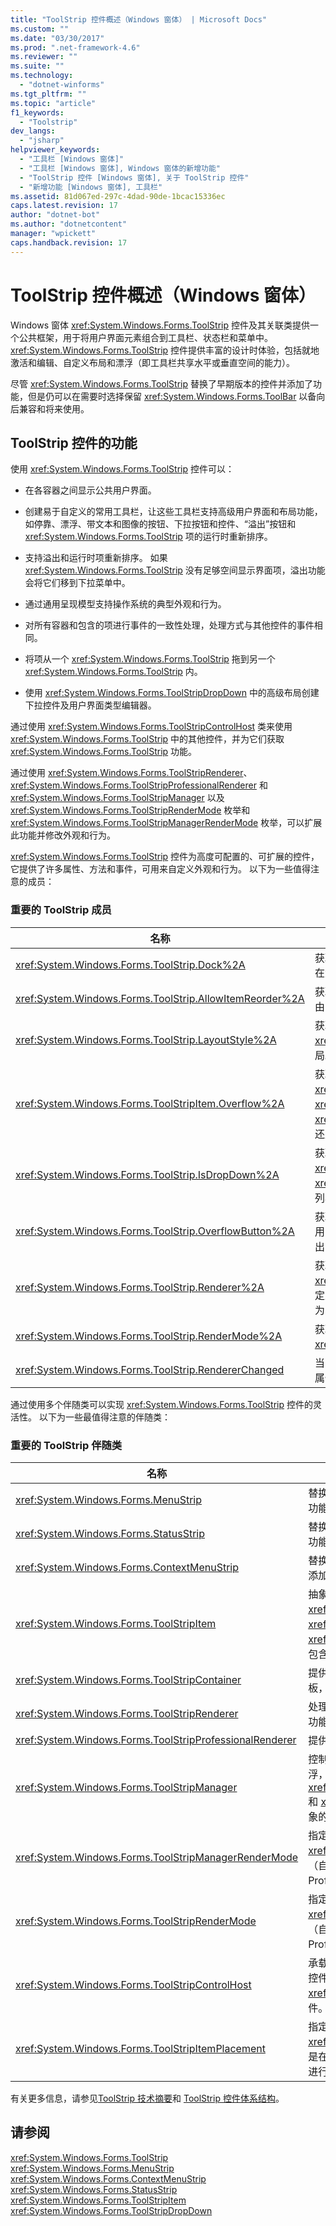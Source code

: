 ```yaml
---
title: "ToolStrip 控件概述（Windows 窗体） | Microsoft Docs"
ms.custom: ""
ms.date: "03/30/2017"
ms.prod: ".net-framework-4.6"
ms.reviewer: ""
ms.suite: ""
ms.technology: 
  - "dotnet-winforms"
ms.tgt_pltfrm: ""
ms.topic: "article"
f1_keywords: 
  - "Toolstrip"
dev_langs: 
  - "jsharp"
helpviewer_keywords: 
  - "工具栏 [Windows 窗体]"
  - "工具栏 [Windows 窗体], Windows 窗体的新增功能"
  - "ToolStrip 控件 [Windows 窗体], 关于 ToolStrip 控件"
  - "新增功能 [Windows 窗体], 工具栏"
ms.assetid: 81d067ed-297c-4dad-90de-1bcac15336ec
caps.latest.revision: 17
author: "dotnet-bot"
ms.author: "dotnetcontent"
manager: "wpickett"
caps.handback.revision: 17
---
```

# ToolStrip 控件概述（Windows 窗体）
Windows 窗体 <xref:System.Windows.Forms.ToolStrip> 控件及其关联类提供一个公共框架，用于将用户界面元素组合到工具栏、状态栏和菜单中。  <xref:System.Windows.Forms.ToolStrip> 控件提供丰富的设计时体验，包括就地激活和编辑、自定义布局和漂浮（即工具栏共享水平或垂直空间的能力）。  
  
 尽管 <xref:System.Windows.Forms.ToolStrip> 替换了早期版本的控件并添加了功能，但是仍可以在需要时选择保留 <xref:System.Windows.Forms.ToolBar> 以备向后兼容和将来使用。  
  
## ToolStrip 控件的功能  
 使用 <xref:System.Windows.Forms.ToolStrip> 控件可以：  
  
-   在各容器之间显示公共用户界面。  
  
-   创建易于自定义的常用工具栏，让这些工具栏支持高级用户界面和布局功能，如停靠、漂浮、带文本和图像的按钮、下拉按钮和控件、“溢出”按钮和 <xref:System.Windows.Forms.ToolStrip> 项的运行时重新排序。  
  
-   支持溢出和运行时项重新排序。  如果 <xref:System.Windows.Forms.ToolStrip> 没有足够空间显示界面项，溢出功能会将它们移到下拉菜单中。  
  
-   通过通用呈现模型支持操作系统的典型外观和行为。  
  
-   对所有容器和包含的项进行事件的一致性处理，处理方式与其他控件的事件相同。  
  
-   将项从一个 <xref:System.Windows.Forms.ToolStrip> 拖到另一个 <xref:System.Windows.Forms.ToolStrip> 内。  
  
-   使用 <xref:System.Windows.Forms.ToolStripDropDown> 中的高级布局创建下拉控件及用户界面类型编辑器。  
  
 通过使用 <xref:System.Windows.Forms.ToolStripControlHost> 类来使用 <xref:System.Windows.Forms.ToolStrip> 中的其他控件，并为它们获取 <xref:System.Windows.Forms.ToolStrip> 功能。  
  
 通过使用 <xref:System.Windows.Forms.ToolStripRenderer>、<xref:System.Windows.Forms.ToolStripProfessionalRenderer> 和 <xref:System.Windows.Forms.ToolStripManager> 以及 <xref:System.Windows.Forms.ToolStripRenderMode> 枚举和 <xref:System.Windows.Forms.ToolStripManagerRenderMode> 枚举，可以扩展此功能并修改外观和行为。  
  
 <xref:System.Windows.Forms.ToolStrip> 控件为高度可配置的、可扩展的控件，它提供了许多属性、方法和事件，可用来自定义外观和行为。  以下为一些值得注意的成员：  
  
### 重要的 ToolStrip 成员  
  
|名称|说明|  
|--------|--------|  
|<xref:System.Windows.Forms.ToolStrip.Dock%2A>|获取或设置 <xref:System.Windows.Forms.ToolStrip> 停靠在父容器的哪一边缘。|  
|<xref:System.Windows.Forms.ToolStrip.AllowItemReorder%2A>|获取或设置一个值，让该值指示拖放和项重新排序是否专门由 <xref:System.Windows.Forms.ToolStrip> 类进行处理。|  
|<xref:System.Windows.Forms.ToolStrip.LayoutStyle%2A>|获取或设置一个值，让该值指示 <xref:System.Windows.Forms.ToolStrip> 如何对其项进行布局。|  
|<xref:System.Windows.Forms.ToolStripItem.Overflow%2A>|获取或设置是将 <xref:System.Windows.Forms.ToolStripItem> 附加到 <xref:System.Windows.Forms.ToolStrip>，附加到 <xref:System.Windows.Forms.ToolStripOverflowButton>，还是让它在这两者之间浮动。|  
|<xref:System.Windows.Forms.ToolStrip.IsDropDown%2A>|获取一个值，该值指示单击 <xref:System.Windows.Forms.ToolStripItem> 时，<xref:System.Windows.Forms.ToolStripItem> 是否显示下拉列表中的其他项。|  
|<xref:System.Windows.Forms.ToolStrip.OverflowButton%2A>|获取 <xref:System.Windows.Forms.ToolStripItem>，它是启用了溢出的 <xref:System.Windows.Forms.ToolStrip> 的“溢出”按钮。|  
|<xref:System.Windows.Forms.ToolStrip.Renderer%2A>|获取或设置一个 <xref:System.Windows.Forms.ToolStripRenderer>，用于自定义 <xref:System.Windows.Forms.ToolStrip> 的外观和行为（外观）。|  
|<xref:System.Windows.Forms.ToolStrip.RenderMode%2A>|获取或设置要应用于 <xref:System.Windows.Forms.ToolStrip> 的绘制样式。|  
|<xref:System.Windows.Forms.ToolStrip.RendererChanged>|当 <xref:System.Windows.Forms.ToolStrip.Renderer%2A> 属性更改时引发。|  
  
 通过使用多个伴随类可以实现 <xref:System.Windows.Forms.ToolStrip> 控件的灵活性。  以下为一些最值得注意的伴随类：  
  
### 重要的 ToolStrip 伴随类  
  
|名称|说明|  
|--------|--------|  
|<xref:System.Windows.Forms.MenuStrip>|替换 <xref:System.Windows.Forms.MainMenu> 类并添加功能。|  
|<xref:System.Windows.Forms.StatusStrip>|替换 <xref:System.Windows.Forms.StatusBar> 类并添加功能。|  
|<xref:System.Windows.Forms.ContextMenuStrip>|替换 <xref:System.Windows.Forms.ContextMenu> 类并添加功能。|  
|<xref:System.Windows.Forms.ToolStripItem>|抽象基类，它管理 <xref:System.Windows.Forms.ToolStrip>、<xref:System.Windows.Forms.ToolStripControlHost> 或 <xref:System.Windows.Forms.ToolStripDropDown> 可以包含的所有元素的事件和布局。|  
|<xref:System.Windows.Forms.ToolStripContainer>|提供一个容器，在该容器中窗体的每一侧均带有一个面板，面板中的控件可以按多种方式排列。|  
|<xref:System.Windows.Forms.ToolStripRenderer>|处理 <xref:System.Windows.Forms.ToolStrip> 对象的绘制功能。|  
|<xref:System.Windows.Forms.ToolStripProfessionalRenderer>|提供 Microsoft Office 样式的外观。|  
|<xref:System.Windows.Forms.ToolStripManager>|控制 <xref:System.Windows.Forms.ToolStrip> 的呈现和漂浮，以及 <xref:System.Windows.Forms.MenuStrip>、<xref:System.Windows.Forms.ToolStripDropDownMenu> 和 <xref:System.Windows.Forms.ToolStripMenuItem> 对象的合并。|  
|<xref:System.Windows.Forms.ToolStripManagerRenderMode>|指定应用于窗体中的多个 <xref:System.Windows.Forms.ToolStrip> 对象的绘制样式（自定义、Windows XP 或 Microsoft Office Professional）。|  
|<xref:System.Windows.Forms.ToolStripRenderMode>|指定应用于窗体中的一个 <xref:System.Windows.Forms.ToolStrip> 对象的绘制样式（自定义、Windows XP 或 Microsoft Office Professional）。|  
|<xref:System.Windows.Forms.ToolStripControlHost>|承载不是明确的 <xref:System.Windows.Forms.ToolStrip> 控件、但您需要为其提供 <xref:System.Windows.Forms.ToolStrip> 功能的其他控件。|  
|<xref:System.Windows.Forms.ToolStripItemPlacement>|指定是在主 <xref:System.Windows.Forms.ToolStrip> 中对 <xref:System.Windows.Forms.ToolStripItem> 进行布局，是在溢出 <xref:System.Windows.Forms.ToolStrip> 中对它进行布局，还是都不进行布局。|  
  
 有关更多信息，请参见[ToolStrip 技术摘要](../../../../docs/framework/winforms/controls/toolstrip-technology-summary.md)和 [ToolStrip 控件体系结构](../../../../docs/framework/winforms/controls/toolstrip-control-architecture.md)。  
  
## 请参阅  
 <xref:System.Windows.Forms.ToolStrip>   
 <xref:System.Windows.Forms.MenuStrip>   
 <xref:System.Windows.Forms.ContextMenuStrip>   
 <xref:System.Windows.Forms.StatusStrip>   
 <xref:System.Windows.Forms.ToolStripItem>   
 <xref:System.Windows.Forms.ToolStripDropDown>